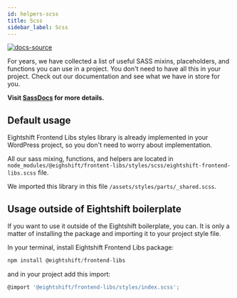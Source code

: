 ```yaml
---
id: helpers-scss
title: Scss
sidebar_label: Scss
---
```


[![docs-source](https://img.shields.io/badge/source-eigthshift--frontend--libs-yellow?style=for-the-badge&logo=javascript&labelColor=2a2a2a)](https://github.com/infinum/eightshift-frontend-libs/tree/develop/blocks/init/src/blocks/)


For years, we have collected a list of useful SASS mixins, placeholders, and functions you can use in a project. You don't need to have all this in your project. Check out our documentation and see what we have in store for you.

**Visit [SassDocs](/eightshift-docs/sass) for more details.**

## Default usage

Eightshift Frontend Libs styles library is already implemented in your WordPress project, so you don't need to worry about implementation.

All our sass mixing, functions, and helpers are located in `node_modules/@eighshift/frontent-libs/styles/scss/eightshift-frontend-libs.scss` file.

We imported this library in this file `/assets/styles/parts/_shared.scss`.

## Usage outside of Eightshift boilerplate

If you want to use it outside of the Eightshift boilerplate, you can. It is only a matter of installing the package and importing it to your project style file.

In your terminal, install Eightshift Frontend Libs package:

```js
npm install @eightshift/frontend-libs
```

and in your project add this import:

```js
@import '@eightshift/frontend-libs/styles/index.scss';
```
